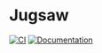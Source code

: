# Jugsaw

[![CI](https://github.com/Jugsaw/Jugsaw/actions/workflows/juliaci.yml/badge.svg)](https://github.com/Jugsaw/Jugsaw/actions/workflows/juliaci.yml)
[![Documentation](https://github.com/Jugsaw/Jugsaw/actions/workflows/Documentation.yml/badge.svg)](https://github.com/Jugsaw/Jugsaw/actions/workflows/Documentation.yml)
